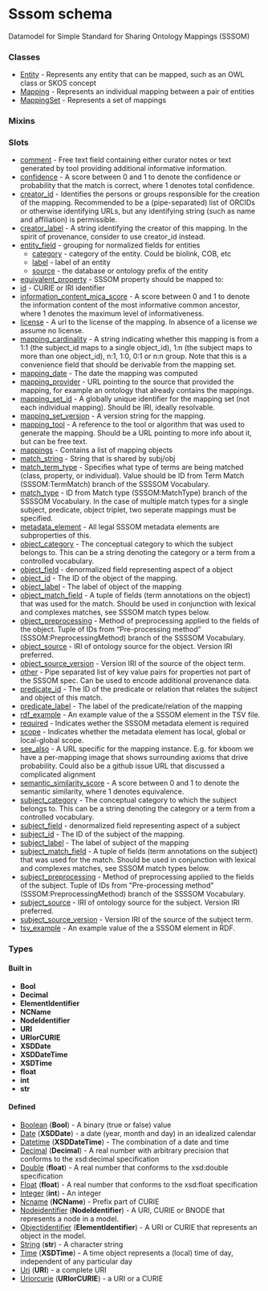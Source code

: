 
# Sssom schema


Datamodel for Simple Standard for Sharing Ontology Mappings (SSSOM)


### Classes

 * [Entity](Entity.md) - Represents any entity that can be mapped, such as an OWL class or SKOS concept
 * [Mapping](Mapping.md) - Represents an individual mapping between a pair of entities
 * [MappingSet](MappingSet.md) - Represents a set of mappings

### Mixins


### Slots

 * [comment](comment.md) - Free text field containing either curator notes or text generated by tool providing additional informative information.
 * [confidence](confidence.md) - A score between 0 and 1 to denote the confidence or probability that the match is correct, where 1 denotes total confidence.
 * [creator_id](creator_id.md) - Identifies the persons or groups responsible for the creation of the mapping. Recommended to be a (pipe-separated) list of ORCIDs or otherwise identifying URLs, but any identifying string (such as name and affiliation) is permissible.
 * [creator_label](creator_label.md) - A string identifying the creator of this mapping. In the spirit of provenance, consider to use creator_id instead.
 * [entity_field](entity_field.md) - grouping for normalized fields for entities
     * [category](category.md) - category of the entity. Could be biolink, COB, etc
     * [label](label.md) - label of an entity
     * [source](source.md) - the database or ontology prefix of the entity
 * [equivalent_property](equivalent_property.md) - SSSOM property should be mapped to:
 * [id](id.md) - CURIE or IRI identifier
 * [information_content_mica_score](information_content_mica_score.md) - A score between 0 and 1 to denote the information content of the most informative common ancestor, where 1 denotes the maximum level of informativeness.
 * [license](license.md) - A url to the license of the mapping. In absence of a license we assume no license.
 * [mapping_cardinality](mapping_cardinality.md) - A string indicating whether this mapping is from a 1:1 (the subject_id maps to a single object_id), 1:n (the subject maps to more than one object_id), n:1, 1:0, 0:1 or n:n group. Note that this is a convenience field that should be derivable from the mapping set.
 * [mapping_date](mapping_date.md) - The date the mapping was computed
 * [mapping_provider](mapping_provider.md) - URL pointing to the source that provided the mapping, for example an ontology that already contains the mappings.
 * [mapping_set_id](mapping_set_id.md) - A globally unique identifier for the mapping set (not each individual mapping). Should be IRI, ideally resolvable.
 * [mapping_set_version](mapping_set_version.md) - A version string for the mapping.
 * [mapping_tool](mapping_tool.md) - A reference to the tool or algorithm that was used to generate the mapping. Should be a URL pointing to more info about it, but can be free text.
 * [mappings](mappings.md) - Contains a list of mapping objects
 * [match_string](match_string.md) - String that is shared by subj/obj
 * [match_term_type](match_term_type.md) - Specifies what type of terms are being matched (class, property, or individual). Value should be ID from Term Match (SSSOM:TermMatch) branch of the SSSSOM Vocabulary.
 * [match_type](match_type.md) - ID from Match type (SSSOM:MatchType) branch of the SSSSOM Vocabulary. In the case of multiple match types for a single subject, predicate, object triplet, two seperate mappings must be specified.
 * [metadata_element](metadata_element.md) - All legal SSSOM metadata elements are subproperties of this.
 * [object_category](object_category.md) - The conceptual category to which the subject belongs to. This can be a string denoting the category or a term from a controlled vocabulary.
 * [object_field](object_field.md) - denormalized field representing aspect of a object
 * [object_id](object_id.md) - The ID of the object of the mapping.
 * [object_label](object_label.md) - The label of object of the mapping
 * [object_match_field](object_match_field.md) - A tuple of fields (term annotations on the object) that was used for the match. Should be used in conjunction with lexical and complexes matches, see SSSOM match types below.
 * [object_preprocessing](object_preprocessing.md) - Method of preprocessing applied to the fields of the object. Tuple of IDs from “Pre-processing method” (SSSOM:PreprocessingMethod) branch of the SSSSOM Vocabulary.
 * [object_source](object_source.md) - IRI of ontology source for the object. Version IRI preferred.
 * [object_source_version](object_source_version.md) - Version IRI of the source of the object term.
 * [other](other.md) - Pipe separated list of key value pairs for properties not part of the SSSOM spec. Can be used to encode additional provenance data.
 * [predicate_id](predicate_id.md) - The ID of the predicate or relation that relates the subject and object of this match.
 * [predicate_label](predicate_label.md) - The label of the predicate/relation of the mapping
 * [rdf_example](rdf_example.md) - An example value of the a SSSOM element in the TSV file.
 * [required](required.md) - Indicates wether the SSSOM metadata element is required
 * [scope](scope.md) - Indicates whether the metadata element has local, global or local-global scope.
 * [see_also](see_also.md) - A URL specific for the mapping instance. E.g. for kboom we have a per-mapping image that shows surrounding axioms that drive probability. Could also be a github issue URL that discussed a complicated alignment
 * [semantic_similarity_score](semantic_similarity_score.md) - A score between 0 and 1 to denote the semantic similarity, where 1 denotes equivalence.
 * [subject_category](subject_category.md) - The conceptual category to which the subject belongs to. This can be a string denoting the category or a term from a controlled vocabulary.
 * [subject_field](subject_field.md) - denormalized field representing aspect of a subject
 * [subject_id](subject_id.md) - The ID of the subject of the mapping.
 * [subject_label](subject_label.md) - The label of subject of the mapping
 * [subject_match_field](subject_match_field.md) - A tuple of fields (term annotations on the subject) that was used for the match. Should be used in conjunction with lexical and complexes matches, see SSSOM match types below.
 * [subject_preprocessing](subject_preprocessing.md) - Method of preprocessing applied to the fields of the subject. Tuple of IDs from "Pre-processing method" (SSSOM:PreprocessingMethod) branch of the SSSSOM Vocabulary.
 * [subject_source](subject_source.md) - IRI of ontology source for the subject. Version IRI preferred.
 * [subject_source_version](subject_source_version.md) - Version IRI of the source of the subject term.
 * [tsv_example](tsv_example.md) - An example value of the a SSSOM element in RDF.

### Types


#### Built in

 * **Bool**
 * **Decimal**
 * **ElementIdentifier**
 * **NCName**
 * **NodeIdentifier**
 * **URI**
 * **URIorCURIE**
 * **XSDDate**
 * **XSDDateTime**
 * **XSDTime**
 * **float**
 * **int**
 * **str**

#### Defined

 * [Boolean](types/Boolean.md)  (**Bool**)  - A binary (true or false) value
 * [Date](types/Date.md)  (**XSDDate**)  - a date (year, month and day) in an idealized calendar
 * [Datetime](types/Datetime.md)  (**XSDDateTime**)  - The combination of a date and time
 * [Decimal](types/Decimal.md)  (**Decimal**)  - A real number with arbitrary precision that conforms to the xsd:decimal specification
 * [Double](types/Double.md)  (**float**)  - A real number that conforms to the xsd:double specification
 * [Float](types/Float.md)  (**float**)  - A real number that conforms to the xsd:float specification
 * [Integer](types/Integer.md)  (**int**)  - An integer
 * [Ncname](types/Ncname.md)  (**NCName**)  - Prefix part of CURIE
 * [Nodeidentifier](types/Nodeidentifier.md)  (**NodeIdentifier**)  - A URI, CURIE or BNODE that represents a node in a model.
 * [Objectidentifier](types/Objectidentifier.md)  (**ElementIdentifier**)  - A URI or CURIE that represents an object in the model.
 * [String](types/String.md)  (**str**)  - A character string
 * [Time](types/Time.md)  (**XSDTime**)  - A time object represents a (local) time of day, independent of any particular day
 * [Uri](types/Uri.md)  (**URI**)  - a complete URI
 * [Uriorcurie](types/Uriorcurie.md)  (**URIorCURIE**)  - a URI or a CURIE

